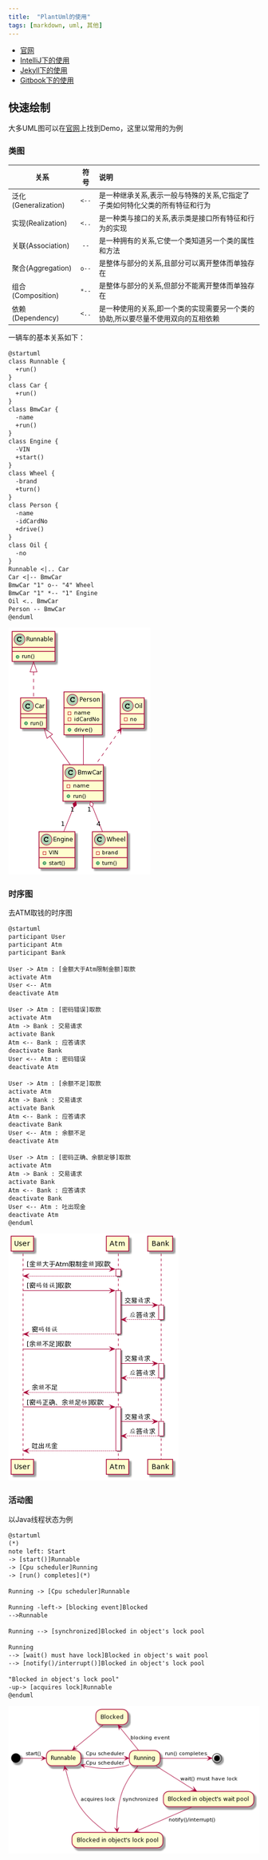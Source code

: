 ```yaml
---
title:  "PlantUml的使用"
tags: [markdown, uml, 其他]
---
```


- [官网](http://plantuml.com)
- [IntelliJ下的使用](http://blog.csdn.net/imduan/article/details/53857921)
- [Jekyll下的使用](https://github.com/yjpark/jekyll-plantuml)
- [Gitbook下的使用](https://github.com/lyhcode/gitbook-plugin-plantuml)

## 快速绘制

大多UML图可以在[官网](http://plantuml.com)上找到Demo，这里以常用的为例

### 类图

| 关系                 |  符号   | 说明                                        |
|--------------------|:-----:|:------------------------------------------|
| 泛化(Generalization) | `<--` | 是一种继承关系,表示一般与特殊的关系,它指定了子类如何特化父类的所有特征和行为   |
| 实现(Realization)    | `<..` | 是一种类与接口的关系,表示类是接口所有特征和行为的实现               |
| 关联(Association)    | `--`  | 是一种拥有的关系,它使一个类知道另一个类的属性和方法                |
| 聚合(Aggregation)    | `o--` | 是整体与部分的关系,且部分可以离开整体而单独存在                  |
| 组合(Composition)    | `*--` | 是整体与部分的关系,但部分不能离开整体而单独存在                  |
| 依赖(Dependency)     | `<..` | 是一种使用的关系,即一个类的实现需要另一个类的协助,所以要尽量不使用双向的互相依赖 |

一辆车的基本关系如下：

```plantuml
@startuml
class Runnable {
  +run()
}
class Car {
  +run()
}
class BmwCar {
  -name
  +run()
}
class Engine {
  -VIN
  +start()
}
class Wheel {
  -brand
  +turn()
}
class Person {
  -name
  -idCardNo
  +drive()
}
class Oil {
  -no
}
Runnable <|.. Car
Car <|-- BmwCar
BmwCar "1" o-- "4" Wheel
BmwCar "1" *-- "1" Engine
Oil <.. BmwCar
Person -- BmwCar
@enduml
```

![p1][1]

### 时序图

去ATM取钱的时序图

```plantuml
@startuml
participant User
participant Atm
participant Bank

User -> Atm : [金额大于Atm限制金额]取款
activate Atm
User <-- Atm
deactivate Atm

User -> Atm : [密码错误]取款
activate Atm
Atm -> Bank : 交易请求
activate Bank
Atm <-- Bank : 应答请求
deactivate Bank
User <-- Atm : 密码错误
deactivate Atm

User -> Atm : [余额不足]取款
activate Atm
Atm -> Bank : 交易请求
activate Bank
Atm <-- Bank : 应答请求
deactivate Bank
User <-- Atm : 余额不足
deactivate Atm

User -> Atm : [密码正确、余额足够]取款
activate Atm
Atm -> Bank : 交易请求
activate Bank
Atm <-- Bank : 应答请求
deactivate Bank
User <-- Atm : 吐出现金
deactivate Atm
@enduml
```

![p2][2]

### 活动图

以Java线程状态为例

```plantuml
@startuml
(*)
note left: Start
-> [start()]Runnable
-> [Cpu scheduler]Running
-> [run() completes](*)

Running -> [Cpu scheduler]Runnable

Running -left-> [blocking event]Blocked
-->Runnable

Running --> [synchronized]Blocked in object's lock pool

Running
--> [wait() must have lock]Blocked in object's wait pool
--> [notify()/interrupt()]Blocked in object's lock pool

"Blocked in object's lock pool"
-up-> [acquires lock]Runnable
@enduml
```

![p3][3]

[1]: /assets/2017/09-25/class-diagram.png
[2]: /assets/2017/09-25/sequence-diagram.png
[3]: /assets/2017/09-25/state-diagram.png
